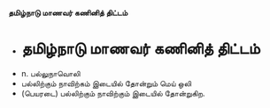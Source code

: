 **தமிழ்நாடு மாணவர் கணினித் திட்டம்**
- # தமிழ்நாடு மாணவர் கணினித் திட்டம்
- n. பல்லுநாவொலி
- பல்லிற்கும் நாவிற்கம் இடையில் தோன்றும் மெய் ஒலி
- (பெயரடை) பல்லிற்கும் நாவிற்கும் இடையில் தோன்றுகிற.

